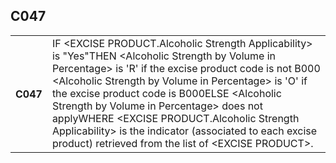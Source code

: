 ## C047
<table>
 <tr>
  <th>
   C047
  </th>
  <td>
   IF &lt;EXCISE PRODUCT.Alcoholic Strength Applicability&gt; is "Yes"THEN  &lt;Alcoholic Strength by Volume in Percentage&gt; is 'R' if the excise product code is not B000  &lt;Alcoholic Strength by Volume in Percentage&gt; is 'O' if the excise product code is B000ELSE  &lt;Alcoholic Strength by Volume in Percentage&gt; does not applyWHERE  &lt;EXCISE PRODUCT.Alcoholic Strength Applicability&gt; is the indicator (associated to each excise product) retrieved from the list of &lt;EXCISE PRODUCT&gt;.
  </td>
 </tr>
</table>
